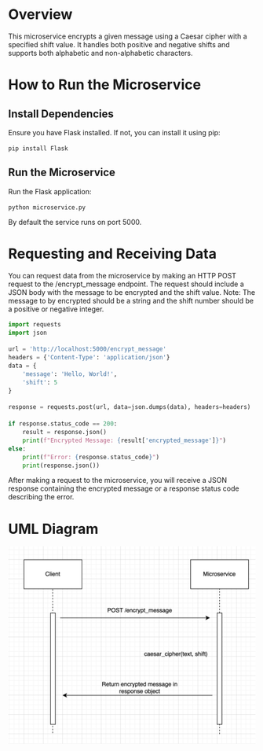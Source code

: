 

# Overview

This microservice encrypts a given message using a Caesar cipher with a specified shift value. It handles both positive and negative shifts and supports both alphabetic and non-alphabetic characters.

# How to Run the Microservice

## Install Dependencies

Ensure you have Flask installed. If not, you can install it using pip:

`pip install Flask`

## Run the Microservice

Run the Flask application:

`python microservice.py`

By default the service runs on port 5000.

# Requesting and Receiving Data

You can request data from the microservice by making an HTTP POST request to the /encrypt_message endpoint. The request should include a JSON body with the message to be encrypted and the shift value. Note: The message to by encrypted should be a string and the shift number should be a positive or negative integer.

```python
import requests
import json

url = 'http://localhost:5000/encrypt_message'
headers = {'Content-Type': 'application/json'}
data = {
    'message': 'Hello, World!',
    'shift': 5
}

response = requests.post(url, data=json.dumps(data), headers=headers)

if response.status_code == 200:
    result = response.json()
    print(f"Encrypted Message: {result['encrypted_message']}")
else:
    print(f"Error: {response.status_code}")
    print(response.json())

```

After making a request to the microservice, you will receive a JSON response containing the encrypted message or a response status code describing the error.

# UML Diagram

![uml diagram of functionality](uml_diagram.png)



